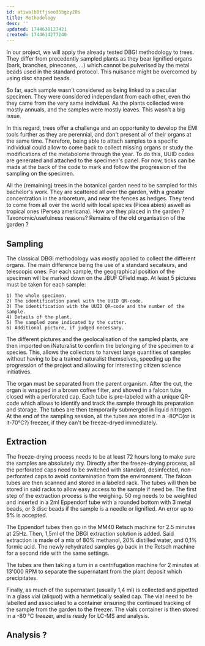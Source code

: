 ```yaml
---
id: atiwalb8tfjseo35bgzy20s
title: Methodology
desc: ''
updated: 1744638127421
created: 1744614277240
---
```

In our project, we will apply the already tested DBGI methodology to trees. They differ from precedently sampled plants as they bear lignified organs (bark, branches, pinecones, ...) which cannot be pulverised by the metal beads used in the standard protocol. This nuisance might be overcomed by using disc shaped beads.

So far, each sample wasn't considered as being linked to a peculiar specimen. They were considered independant from each other, even tho they came from the very same individual. As the plants collected were mostly annuals, and the samples were mostly leaves. This wasn't a big issue.

In this regard, trees offer a challenge and an opportunity to develop the EMI tools further as they are perennial, and don't present all of their organs at the same time. Therefore, being able to attach samples to a specific individual could allow to come back to collect missing organs or study the modifications of the metabolome through the year. 
To do this, UUID codes are generated and attached to the specimen's panel. For now, ticks can be made at the back of the code to mark and follow the progression of the sampling on the specimen.


All the (remaining) trees in the botanical garden need to be sampled for this bachelor's work. They are scattered all over the garden, with a greater concentration in the arboretum, and near the fences as hedges. They tend to come from all over the world with local species (Picea abies) aswell as tropical ones (Persea americana). 
How are they placed in the garden ? Taxonomic/usefulness reasons? Remains of the old organisation of the garden ?

## Sampling

  The classical DBGI methodology was mostly applied to collect the different organs. The main difference being the use of a standard secateurs, and telescopic ones.
  For each sample, the geographical position of the specimen will be marked down on the JBUF QField map.
  At least 5 pictures must be taken for each sample:

    1) The whole specimen.
    2) The identification panel with the UUID QR-code.
    3) The identification with the UUID QR-code and the number of the sample.
    4) Details of the plant.
    5) The sampled zone indicated by the cutter.
    6) Additional picture, if judged necessary.

  The different pictures and the geolocalisation of the sampled plants, are then imported on iNaturalist to confirm the belonging of the specimen to a species. This, allows the collectors to harvest large quantities of samples without having to be a trained naturalist themselves, speeding up the progression of the project and allowing for interesting citizen science initiatives.
  
  The organ must be separated from the parent organism. After the cut, the organ is wrapped in a brown coffee filter, and shoved in a falcon tube closed with a perforated cap. Each tube is pre-labeled with a unique QR-code which allows to identify and track the sample through its preparation and storage.
  The tubes are then temporarily submerged in liquid nitrogen.
  At the end of the sampling session, all the tubes are stored in a -80°C(or is it-70°C?) freezer, if they can't be freeze-dryed immediately.
  
## Extraction 

  The freeze-drying process needs to be at least 72 hours long to make sure the samples are absolutely dry. 
  Directly after the freeze-drying process, all the perforated caps need to be switched with standard, desinfected, non-perforated caps to avoid contamination from the environment. The falcon tubes are then scanned and stored in a labeled rack. The tubes will then be stored in said racks to allow easy access to the sample if need be.
  The first step of the extraction process is the weighing. 50 mg needs to be weighted and inserted in a 2ml Eppendorf tube with a rounded bottom with 3 metal beads, or 3 disc beads if the sample is a needle or lignified. An error up to 5% is accepted. 

  The Eppendorf tubes then go in the MM40 Retsch machine for 2.5 minutes at 25Hz. Then, 1,5ml of the DBGI extraction solution is added. Said extraction is made of a mix of 80% methanol, 20% distilled water, and 0,1% formic acid. The newly rehydrated samples go back in the Retsch machine for a second ride with the same settings.
  
  The tubes are then taking a turn in a centrifugation machine for 2 minutes at 13'000 RPM to separate the supernatant from the plant deposit which precipitates.

  Finally, as much of the supernatant (usually 1,4 ml) is collected and pipetted in a glass vial (aliquot) with a hermetically sealed cap.
  The vial need to be labelled and associated to a container ensuring the continued tracking of the sample from the garden to the freezer.
  The vials container is then stored in a -80	°C freezer, and is ready for LC-MS and analysis.

## Analysis ?
